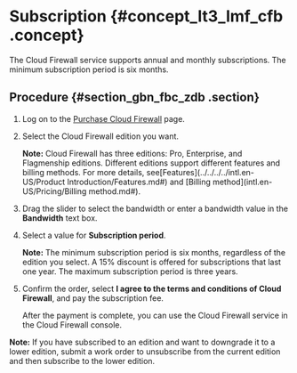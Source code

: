 # Subscription {#concept_lt3_lmf_cfb .concept}

The Cloud Firewall service supports annual and monthly subscriptions. The minimum subscription period is six months.

## Procedure {#section_gbn_fbc_zdb .section}

1.  Log on to the [Purchase Cloud Firewall](https://common-buy.aliyun.com/?spm=5176.151680.785291.ee.28e77a94Kd4YTC&commodityCode=vipcloudfw#/buy) page.
2.  Select the Cloud Firewall edition you want.

    **Note:** Cloud Firewall has three editions: Pro, Enterprise, and Flagmenship editions. Different editions support different features and billing methods. For more details, see[Features](../../../../intl.en-US/Product Introduction/Features.md#) and [Billing method](intl.en-US/Pricing/Billing method.md#).

3.  Drag the slider to select the bandwidth or enter a bandwidth value in the **Bandwidth** text box.
4.  Select a value for **Subscription period**.

    **Note:** The minimum subscription period is six months, regardless of the edition you select. A 15% discount is offered for subscriptions that last one year. The maximum subscription period is three years.

5.  Confirm the order, select **I agree to the terms and conditions of Cloud Firewall**, and pay the subscription fee.

    After the payment is complete, you can use the Cloud Firewall service in the Cloud Firewall console.


**Note:** If you have subscribed to an edition and want to downgrade it to a lower edition, submit a work order to unsubscribe from the current edition and then subscribe to the lower edition.

